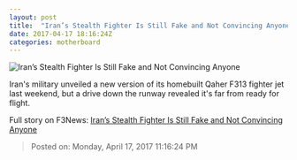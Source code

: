 ```yaml
---
layout: post
title:  "Iran’s Stealth Fighter Is Still Fake and Not Convincing Anyone"
date: 2017-04-17 18:16:24Z
categories: motherboard
---
```


![Iran’s Stealth Fighter Is Still Fake and Not Convincing Anyone](https://video-images.vice.com/articles/58f502bd0f60ce0cef9dcde3/lede/1492452697851-Iranian_Defense_Ministry_Showcases_New_Technological_Achievements_14.jpeg?crop=1xw:0.8490566037735849xh;center,center&resize=1200:*)

Iran's military unveiled a new version of its homebuilt Qaher F313 fighter jet last weekend, but a drive down the runway revealed it's far from ready for flight.


Full story on F3News: [Iran’s Stealth Fighter Is Still Fake and Not Convincing Anyone](http://www.f3nws.com/n/Edanu)

> Posted on: Monday, April 17, 2017 11:16:24 PM
